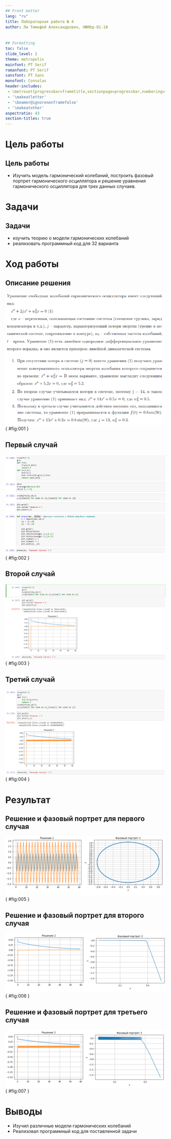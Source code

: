 ```yaml
---
## Front matter
lang: "ru"
title: Лабораторная работа № 4
author: Ли Тимофей Александрович, НФИбд-01-18


## Formatting
toc: false
slide_level: 2
theme: metropolis
mainfont: PT Serif
romanfont: PT Serif
sansfont: PT Sans
monofont: Consolas
header-includes: 
 - \metroset{progressbar=frametitle,sectionpage=progressbar,numbering=fraction}
 - '\makeatletter'
 - '\beamer@ignorenonframefalse'
 - '\makeatother'
aspectratio: 43
section-titles: true
---
```



# Цель работы

## Цель работы

- Изучить модель гармонический колебаний, построить фазовый портрет гармонического осциллятора и решение уравнения гармонического осциллятора для трех данных случаев.

# Задачи

## Задачи

- изучить теорию о модели гармонических колебаний
- реализовать программный код для 32 варианта

# Ход работы

## Описание решения

![Описание решения](images/1.png){ #fig:001 }

## Первый случай

![Программный код для первого случая](images/2.png){ #fig:002 }

## Второй случай

![Программный код для второго случая](images/3.png){ #fig:003 }

## Третий случай

![Программный код для третьего случая](images/4.png){ #fig:004 }

# Результат

## Решение и фазовый портрет для первого случая

![Решение и фазовый портрет для первого случая](images/res1.png){ #fig:005 }

## Решение и фазовый портрет для второго случая

![Решение и фазовый портрет для второго случая](images/res2.png){ #fig:006 }

## Решение и фазовый портрет для третьего случая

![Решение и фазовый портрет для третьего случая](images/res3.png){ #fig:007 }

# Выводы

  - Изучил различные модели гармонических колебаний
  - Реализовал программный код для поставленной задачи


